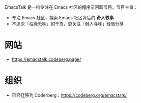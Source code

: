 EmacsTalk 是一档专注在 Emacs 社区的程序员闲聊节目。节目主旨：

-   专注 Emacs 社区，探索 Emacs 社区背后的 **奇人轶事**
-   不追求「枯燥无味」的干货，更关注「耐人寻味」经验分享

# 网站
- https://emacstalk.codeberg.page/

# 组织
- 已经迁移到 Coderberg：https://codeberg.org/emacstalk/
